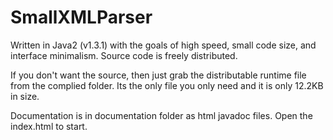 # SmallXMLParser
Written in Java2 (v1.3.1) with the goals of high speed, small code size, and interface minimalism.  Source code is freely distributed.

If you don't want the source, then just grab the distributable runtime file from the complied folder.  Its the only file you only need and it is only 12.2KB in size.

Documentation is in documentation folder as html javadoc files.   Open the index.html to start.
